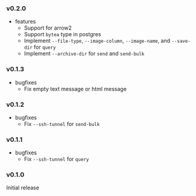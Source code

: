 <!-- markdownlint-disable MD041 -->

### v0.2.0

- features
  - Support for arrow2
  - Support `bytea` type in postgres
  - Implement `--file-type`, `--image-column`, `--image-name`, and `--save-dir` for `query`
  - Implement `--archive-dir` for `send` and `send-bulk`

### v0.1.3

- bugfixes
  - Fix empty text message or html message

### v0.1.2

- bugfixes
  - Fix `--ssh-tunnel` for `send-bulk`

### v0.1.1

- bugfixes
  - Fix `--ssh-tunnel` for `query`

### v0.1.0

Initial release
